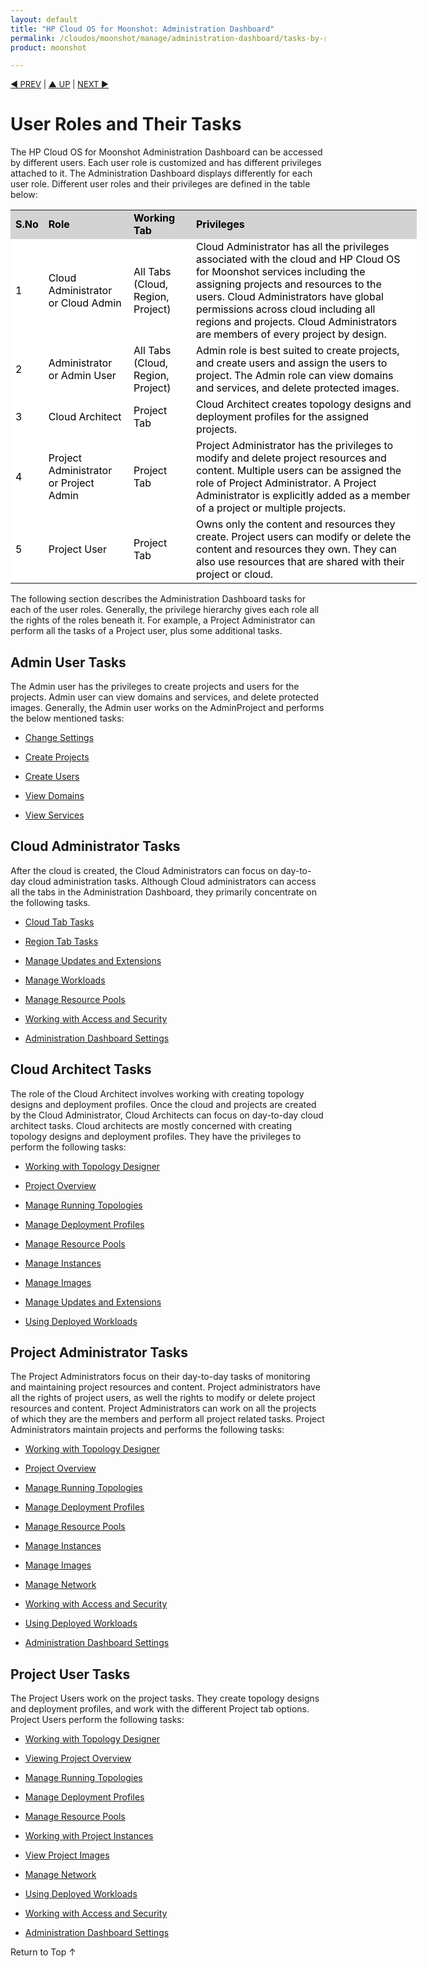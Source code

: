 ```yaml
---
layout: default
title: "HP Cloud OS for Moonshot: Administration Dashboard"
permalink: /cloudos/moonshot/manage/administration-dashboard/tasks-by-role/
product: moonshot

---
```

<!--PUBLISHED-->

<script>

function PageRefresh {
onLoad="window.refresh"
}

PageRefresh();

</script>

<p style="font-size: small;"> <a href="/cloudos/moonshot/manage/administration-dashboard/getting-started/">&#9664; PREV</a> | <a href="/cloudos/moonshot/manage/administration-dashboard/before-you-begin/">&#9650; UP</a> | <a href="/cloudos/moonshot/manage/administration-dashboard/working-with-cloud-tab/">
NEXT &#9654;</p></a>

# User Roles and Their Tasks  #

The HP Cloud OS for Moonshot Administration Dashboard can be accessed by different users. Each user role is customized and has different privileges attached to it. The Administration Dashboard displays differently for each user role.  Different user roles and their privileges are defined in the table below:

<table style="text-align: left; vertical-align: top; width:650px;">

<tr style="background-color: lightgrey; color: black;">

 <td><b>S.No</b></td> <td><b>Role</b></td><td><b>Working Tab</b></td><td><b>Privileges</td></tr>

<tr style="background-color: white; color: black;">
<td>1</td> <td>Cloud Administrator or Cloud Admin</td><td>All Tabs (Cloud, Region, Project)</td><td>Cloud Administrator has all the privileges associated with the cloud and HP Cloud OS for Moonshot services including the assigning projects and resources to the users. Cloud Administrators have global permissions across cloud including all regions and projects. Cloud Administrators are members of every project by design.</td></tr>

<tr style="background-color: white; color: black;">
<td>2</td><td>Administrator or Admin User</td><td>All Tabs (Cloud, Region, Project)</td><td>Admin role is best suited to create projects, and create users and assign the users to project. The Admin role can view domains and services, and delete protected images.</td><tr>

<tr style="background-color: white; color: black;">
<td>3</td><td>Cloud Architect</td><td>Project Tab</td><td>Cloud Architect creates topology designs and deployment profiles for the assigned projects.</td></tr>

<tr style="background-color: white; color: black;">
<td>4</td><td>Project Administrator or Project Admin</td><td>Project Tab</td><td>Project Administrator has the privileges to modify and delete project resources and content. Multiple users can be assigned the role of Project Administrator. A Project Administrator is explicitly added as a member of a project or multiple projects.</td></tr>

<tr style="background-color: white; color: black;">
<td>5</td><td>Project User</td><td>Project Tab</td><td>Owns only the content and resources they create. Project users can modify or delete the content and resources they own. They can also use resources that are shared with their project or cloud.</td></tr></table>



The following section describes the Administration Dashboard tasks for each of the user roles. Generally, the privilege hierarchy gives each role all the rights of the roles beneath it. For example, a Project Administrator can perform all the tasks of a Project user, plus some additional tasks.

## Admin User Tasks ##

The Admin user has the privileges to create projects and users for the projects. Admin user can view domains and services, and delete protected images. Generally, the Admin user works on the AdminProject and performs the below mentioned tasks:

* [Change Settings](/cloudos/moonshot/manage/administration-dashboard/setting-tab/)

* [Create Projects](/cloudos/moonshot/manage/administration-dashboard/working-with-cloud-tab/)

* [Create Users](/cloudos/moonshot/manage/administration-dashboard/working-with-cloud-tab/)

* [View  Domains](/cloudos/moonshot/manage/administration-dashboard/working-with-cloud-tab/)

* [View Services](/cloudos/moonshot/manage/administration-dashboard/working-with-cloud-tab/)
 
## Cloud Administrator Tasks ##

After the cloud is created, the Cloud Administrators can focus on day-to-day cloud administration tasks. Although Cloud administrators can access all the tabs in the Administration Dashboard, they primarily concentrate on the following tasks.

* [Cloud Tab Tasks](/cloudos/moonshot/manage/administration-dashboard/working-with-cloud-tab/)

* [Region Tab Tasks](/cloudos/moonshot/manage/administration-dashboard/working-with-region-tab/)

* [Manage Updates and Extensions](/cloudos/moonshot/manage/administration-dashboard/manage-updates-extensions/)

* [Manage Workloads](/cloudos/moonshot/manage/administration-dashboard/workloads/)

* [Manage Resource Pools](/cloudos/moonshot/manage/administration-dashboard/resource-pools/)

* [Working with Access and Security](/cloudos/moonshot/manage/administration-dashboard/manage-access-and-security/)

* [Administration Dashboard Settings](/cloudos/moonshot/manage/administration-dashboard/setting-tab/)


## Cloud Architect Tasks ##

The role of the Cloud Architect involves working with creating topology designs and deployment profiles. Once the cloud and projects are created by the Cloud Administrator, Cloud Architects can focus on day-to-day cloud architect tasks. Cloud architects are mostly concerned with creating topology designs and deployment profiles. They have the privileges to perform the following tasks:

* [Working with Topology Designer](/cloudos/moonshot/manage/administration-dashboard/topology-designs/)

* [Project Overview](/cloudos/moonshot/manage/administration-dashboard/working-with-project-tab/)

* [Manage Running Topologies](/cloudos/moonshot/manage/administration-dashboard/running-topologies/)

* [Manage Deployment Profiles](/cloudos/moonshot/manage/administration-dashboard/deployment-profiles/)

* [Manage Resource Pools](/cloudos/moonshot/manage/administration-dashboard/resource-pools/)

* [Manage Instances](/cloudos/moonshot/manage/administration-dashboard/project-instances/)

* [Manage Images](/cloudos/moonshot/manage/administration-dashboard/project-images/)

* [Manage Updates and Extensions](/cloudos/moonshot/manage/administration-dashboard/manage-updates-extensions/)

* [Using Deployed Workloads](/cloudos/moonshot/manage/administration-dashboard/workloads/)


## Project Administrator Tasks ##

The Project Administrators focus on their day-to-day tasks of monitoring and maintaining project resources and content. Project administrators have all the rights of project users, as well the rights to modify or delete project resources and content. Project Administrators can work on all the projects of which they are the members and perform all project related tasks.
Project Administrators maintain projects and performs the following tasks:

* [Working with Topology Designer](/cloudos/moonshot/manage/administration-dashboard/topology-designs/)

* [Project Overview](/cloudos/moonshot/manage/administration-dashboard/working-with-project-tab/)

* [Manage Running Topologies](/cloudos/moonshot/manage/administration-dashboard/running-topologies/)

* [Manage Deployment Profiles](/cloudos/moonshot/manage/administration-dashboard/deployment-profiles/)

* [Manage Resource Pools](/cloudos/moonshot/manage/administration-dashboard/resource-pools/)

* [Manage Instances](/cloudos/moonshot/manage/administration-dashboard/project-instances/)

* [Manage Images](/cloudos/moonshot/manage/administration-dashboard/project-images/)

* [Manage Network](/cloudos/moonshot/manage/administration-dashboard/project-networks/)

* [Working with Access and Security](/cloudos/moonshot/manage/administration-dashboard/manage-access-and-security/)

* [Using Deployed Workloads](/cloudos/moonshot/manage/administration-dashboard/workloads/)

* [Administration Dashboard Settings](/cloudos/moonshot/manage/administration-dashboard/setting-tab/)

## Project User Tasks ##

The Project Users work on the project tasks. They create topology designs and deployment profiles, and work with the different Project tab options.
Project Users perform the following tasks:

* [Working with Topology Designer](/cloudos/moonshot/manage/administration-dashboard/topology-designs/)

* [Viewing Project Overview](/cloudos/moonshot/manage/administration-dashboard/working-with-project-tab/)

* [Manage Running Topologies](/cloudos/moonshot/manage/administration-dashboard/running-topologies/)

* [Manage Deployment Profiles](/cloudos/moonshot/manage/administration-dashboard/deployment-profiles/)

* [Manage Resource Pools](/cloudos/moonshot/manage/administration-dashboard/resource-pools/)

* [Working with Project Instances](/cloudos/moonshot/manage/administration-dashboard/project-instances/)

* [View Project Images](/cloudos/moonshot/manage/administration-dashboard/project-images/)

* [Manage Network](/cloudos/moonshot/manage/administration-dashboard/project-networks/)

* [Using Deployed Workloads](/cloudos/moonshot/manage/administration-dashboard/workloads/)

* [Working with Access and Security](/cloudos/moonshot/manage/administration-dashboard/manage-access-and-security/)

* [Administration Dashboard Settings](/cloudos/moonshot/manage/administration-dashboard/setting-tab/)



<a href="#top" style="padding:14px 0px 14px 0px; text-decoration: none;"> Return to Top &#8593; </a>

























